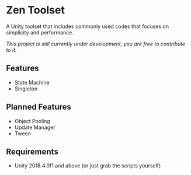 # Zen Toolset
A Unity toolset that includes commonly used codes that focuses on simplicity and performance.

*This project is still currently under development, you are free to contribute to it.*

## Features
- State Machine
- Singleton

## Planned Features
- Object Pooling
- Update Manager
- Tween

## Requirements
- Unity 2018.4.0f1 and above (or just grab the scripts yourself)